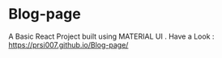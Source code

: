 # Blog-page
A Basic React Project built using MATERIAL UI .
Have a Look : https://prsi007.github.io/Blog-page/
